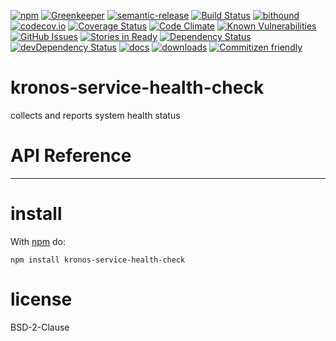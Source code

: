 [![npm](https://img.shields.io/npm/v/kronos-service-health-check.svg)](https://www.npmjs.com/package/kronos-service-health-check)
[![Greenkeeper](https://badges.greenkeeper.io/Kronos-Integration/kronos-service-health-check.svg)](https://greenkeeper.io/)
[![semantic-release](https://img.shields.io/badge/%20%20%F0%9F%93%A6%F0%9F%9A%80-semantic--release-e10079.svg)](https://github.com/Kronos-Integration/kronos-service-health-check)
[![Build Status](https://secure.travis-ci.org/Kronos-Integration/kronos-service-health-check.png)](http://travis-ci.org/Kronos-Integration/kronos-service-health-check)
[![bithound](https://www.bithound.io/github/Kronos-Integration/kronos-service-health-check/badges/score.svg)](https://www.bithound.io/github/Kronos-Integration/kronos-service-health-check)
[![codecov.io](http://codecov.io/github/Kronos-Integration/kronos-service-health-check/coverage.svg?branch=master)](http://codecov.io/github/Kronos-Integration/kronos-service-health-check?branch=master)
[![Coverage Status](https://coveralls.io/repos/Kronos-Integration/kronos-service-health-check/badge.svg)](https://coveralls.io/r/Kronos-Integration/kronos-service-health-check)
[![Code Climate](https://codeclimate.com/github/Kronos-Integration/kronos-service-health-check/badges/gpa.svg)](https://codeclimate.com/github/Kronos-Integration/kronos-service-health-check)
[![Known Vulnerabilities](https://snyk.io/test/github/Kronos-Integration/kronos-service-health-check/badge.svg)](https://snyk.io/test/github/Kronos-Integration/kronos-service-health-check)
[![GitHub Issues](https://img.shields.io/github/issues/Kronos-Integration/kronos-service-health-check.svg?style=flat-square)](https://github.com/Kronos-Integration/kronos-service-health-check/issues)
[![Stories in Ready](https://badge.waffle.io/Kronos-Integration/kronos-service-health-check.svg?label=ready&title=Ready)](http://waffle.io/Kronos-Integration/kronos-service-health-check)
[![Dependency Status](https://david-dm.org/Kronos-Integration/kronos-service-health-check.svg)](https://david-dm.org/Kronos-Integration/kronos-service-health-check)
[![devDependency Status](https://david-dm.org/Kronos-Integration/kronos-service-health-check/dev-status.svg)](https://david-dm.org/Kronos-Integration/kronos-service-health-check#info=devDependencies)
[![docs](http://inch-ci.org/github/Kronos-Integration/kronos-service-health-check.svg?branch=master)](http://inch-ci.org/github/Kronos-Integration/kronos-service-health-check)
[![downloads](http://img.shields.io/npm/dm/kronos-service-health-check.svg?style=flat-square)](https://npmjs.org/package/kronos-service-health-check)
[![Commitizen friendly](https://img.shields.io/badge/commitizen-friendly-brightgreen.svg)](http://commitizen.github.io/cz-cli/)

kronos-service-health-check
=====
collects and reports system health status

# API Reference

* * *

install
=======

With [npm](http://npmjs.org) do:

```shell
npm install kronos-service-health-check
```

license
=======

BSD-2-Clause
